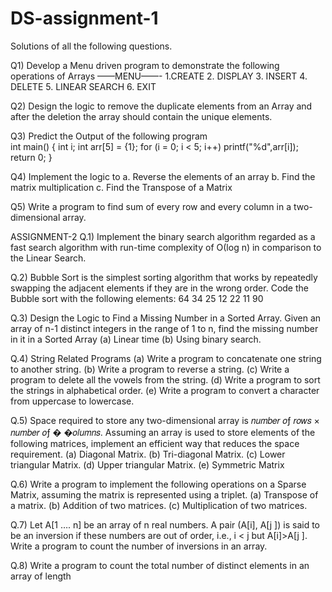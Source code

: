 # DS-assignment-1


Solutions of all the following questions.


Q1) Develop a Menu driven program to demonstrate the following operations of Arrays 
——MENU——- 
1.CREATE 
2. DISPLAY 
3. INSERT 
4. DELETE 
5. LINEAR SEARCH 
6. EXIT 


Q2) Design the logic to remove the duplicate elements from an Array and after the 
deletion the array should contain the unique elements. 


Q3) Predict the Output of the following program  
int main() 
{ 
int i; 
int arr[5] = {1}; 
for (i = 0; i < 5; i++) 
printf("%d",arr[i]); 
return 0; 
} 


Q4) Implement the logic to 
a. Reverse the elements of an array 
b. Find the matrix multiplication 
c. Find the Transpose of a Matrix 


Q5) Write a program to find sum of every row and every column in a two-dimensional 
array. 





ASSIGNMENT-2
Q.1) 
Implement the binary search algorithm regarded as a fast search algorithm 
with run-time complexity of Ο(log n) in comparison to the Linear Search. 

Q.2) 
Bubble Sort is the simplest sorting algorithm that works by repeatedly 
swapping the adjacent elements if they are in the wrong order. Code the Bubble sort 
with the following elements: 
64 34 25 12 22 11 90 

Q.3) 
Design the Logic to Find a Missing Number in a Sorted Array. Given an array of 
n-1 distinct integers in the range of 1 to n, find the missing number in it in a Sorted 
Array 
(a) Linear time 
(b) Using binary search. 

Q.4) String Related Programs 
(a) Write a program to concatenate one string to another string. 
(b) Write a program to reverse a string. 
(c) Write a program to delete all the vowels from the string. 
(d) Write a program to sort the strings in alphabetical order. 
(e) Write a program to convert a character from uppercase to lowercase. 

Q.5) Space required to store any two-dimensional array is 𝑛𝑢𝑚𝑏𝑒𝑟 𝑜ƒ 𝑟𝑜𝑤𝑠 × 𝑛𝑢𝑚𝑏𝑒𝑟 𝑜ƒ 
�
�𝑜𝑙𝑢𝑚𝑛𝑠. Assuming an array is used to store elements of the following matrices, 
implement an efficient way that reduces the space requirement. 
(a) Diagonal Matrix. 
(b) Tri-diagonal Matrix. 
(c) Lower triangular Matrix. 
(d) Upper triangular Matrix. 
(e) Symmetric Matrix 

Q.6) 
Write a program to implement the following operations on a Sparse Matrix, 
assuming the matrix is represented using a triplet. 
(a) Transpose of a matrix. 
(b) Addition of two matrices. 
(c) Multiplication of two matrices. 

Q.7) 
Let A[1 …. n] be an array of n real numbers. A pair (A[i], A[j ]) is said to be an 
inversion if these numbers are out of order, i.e., i < j but A[i]>A[j ]. Write a program to 
count the number of inversions in an array. 

Q.8) Write a program to count the total number of distinct elements in an array of 
length
